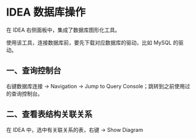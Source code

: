 # IDEA 数据库操作

在 IDEA 右侧面板中，集成了数据库图形化工具。

使用该工具，连接数据库前，要先下载对应数据库的驱动，比如 MySQL 的驱动。

## 一、查询控制台

右键数据库连接 -> Navigation -> Jump to Query Console；跳转到之前使用过的查询控制台。

## 二、查看表结构关联关系

在 IDEA 中，选中有关联关系的表，右键 -> Show Diagram

